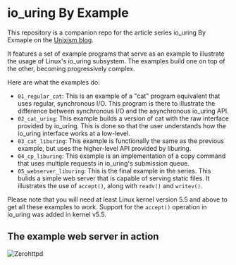 # io_uring By Example
This repository is a companion repo for the article series io_uring By Exmaple on the [Unixism blog](https://unixism.net).

It features a set of example programs that serve as an example to illustrate the usage of Linux's io_uring subsystem. The examples build one on top of the other, becoming progressively complex.

Here are what the examples do:
- `01_regular_cat`: This is an example of a "cat" program equivalent that uses regular, synchronous I/O. This program is there to illustrate the difference between synchronous I/O and the asynchronous io_uring API.
- `02_cat_uring`: This example builds a version of cat with the raw interface provided by io_uring. This is done so that the user understands how the io_uring interface works at a low-level.
- `03_cat_liburing`: This example is functionally the same as the previous example, but uses the higher-level API provided by liburing.
- `04_cp_liburing`: This example is an implementation of a copy command that uses multiple requests in io_uring's submission queue.
- `05_webserver_liburing`: This is the final example in the series. This bulids a simple web server that is capable of serving static files. It illustrates the use of `accept()`, along with `readv()` and `writev()`.

Please note that you will need at least Linux kernel version 5.5 and above to get all these examples to work. Support for the `accept()` operation in io_uring was added in kernel v5.5.

## The example web server in action
![Zerohttpd](https://unixism.net/wp-content/uploads/2019/02/ZeroHTTPd_static.png)